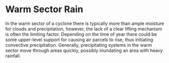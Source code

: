 # Warm Sector Rain

In the warm sector of a cyclone there is typically more than ample
moisture for clouds and precipitation, however, the lack of a clear
lifting mechanism is often the limiting factor. Depending on the time of
year there could be some upper-level support for causing air parcels to
rise, thus initiating convective precipitation. Generally, precipitating
systems in the warm sector move through areas quickly, possibly
inundating an area with heavy rainfall.